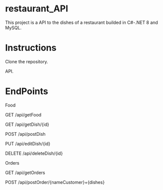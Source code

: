# restaurant_API
This project is a API to the dishes of a restaurant builded in C#-.NET 8 and MySQL.

# Instructions
Clone the repository.

API.

# EndPoints

Food

GET /api/getFood

GET /api/getDish/{id}

POST /api/postDish

PUT /api/editDish/{id}

DELETE /api/deleteDish/{id}



Orders

GET /api/getOrders

POST /api/postOrder/{nameCustomer}+{dishes}

